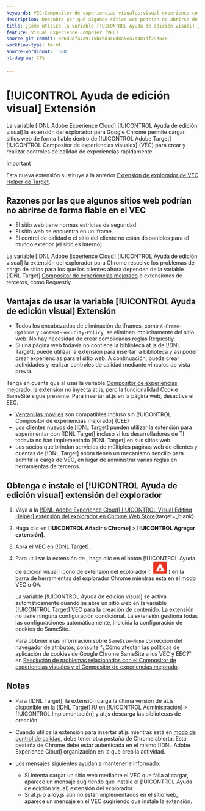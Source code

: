 ```yaml
---
keywords: VEC;Compositor de experiencias visuales;visual experience composer;VEC;iframe;extensión;explorador
description: Descubra por qué algunos sitios web podrían no abrirse de forma fiable en la variable [!UICONTROL Compositor de experiencias visuales] (VEC). La variable [!UICONTROL Ayuda de edición visual] la extensión del explorador permite cargar sitios web de forma fiable dentro del VEC.
title: ¿Cómo utilizo la variable [!UICONTROL Ayuda de edición visual] ¿Extensión?
feature: Visual Experience Composer (VEC)
source-git-commit: 0c6d2df47a9115bcbd3c0d8a5ea7d401df29d6c8
workflow-type: tm+mt
source-wordcount: '568'
ht-degree: 27%

---
```


# [!UICONTROL Ayuda de edición visual] Extensión

La variable [!DNL Adobe Experience Cloud] [!UICONTROL Ayuda de edición visual] la extensión del explorador para Google Chrome permite cargar sitios web de forma fiable dentro de [!UICONTROL Adobe Target] [!UICONTROL Compositor de experiencias visuales] (VEC) para crear y realizar controles de calidad de experiencias rápidamente.

>[!IMPORTANT]
>
>Esta nueva extensión sustituye a la anterior [Extensión de explorador de VEC Helper de Target](/help/main/c-experiences/c-visual-experience-composer/r-troubleshoot-composer/vec-helper-browser-extension.md).

## Razones por las que algunos sitios web podrían no abrirse de forma fiable en el VEC

* El sitio web tiene normas estrictas de seguridad.
* El sitio web se encuentra en un iframe.
* El control de calidad o el sitio del cliente no están disponibles para el mundo exterior (el sitio es interno).

La variable [!DNL Adobe Experience Cloud] [!UICONTROL Ayuda de edición visual] la extensión del explorador para Chrome resuelve los problemas de carga de sitios para los que los clientes ahora dependen de la variable [!DNL Target] [Compositor de experiencias mejorado](/help/main/administrating-target/visual-experience-composer-set-up.md#eec) o extensiones de terceros, como Requestly.

## Ventajas de usar la variable [!UICONTROL Ayuda de edición visual] Extensión

* Todos los encabezados de eliminación de iframes, como `X-Frame-Options` y `Content-Security-Policy`, se eliminan implícitamente del sitio web. No hay necesidad de crear complicadas reglas Requestly.
* Si una página web todavía no contiene la biblioteca at.js de [!DNL Target], puede utilizar la extensión para insertar la biblioteca y así poder crear experiencias para el sitio web. A continuación, puede crear actividades y realizar controles de calidad mediante vínculos de vista previa.

Tenga en cuenta que al usar la variable [Compositor de experiencias mejorado](/help/main/administrating-target/visual-experience-composer-set-up.md#eec), la extensión no inyecta at.js, pero la funcionalidad Cookie SameSite sigue presente. Para insertar at.js en la página web, desactive el EEC.

* [Ventanillas móviles](/help/main/c-experiences/c-visual-experience-composer/mobile-viewports.md) son compatibles incluso sin [!UICONTROL Compositor de experiencias mejorado] (CEE)
* Los clientes nuevos de [!DNL Target] pueden utilizar la extensión para experimentar con [!DNL Target] incluso si los desarrolladores de TI todavía no han implementado [!DNL Target] en sus sitios web.
* Los socios que brindan servicios de múltiples páginas web de clientes y cuentas de [!DNL Target] ahora tienen un mecanismo sencillo para admitir la carga de VEC, en lugar de administrar varias reglas en herramientas de terceros.

## Obtenga e instale el [!UICONTROL Ayuda de edición visual] extensión del explorador

1. Vaya a la [[!DNL Adobe Experience Cloud] [!UICONTROL Visual Editing Helper] extensión del explorador en Chrome Web Store](https://chrome.google.com/webstore/detail/adobe-experience-cloud-vi/kgmjjkfjacffaebgpkpcllakjifppnca){target=_blank}.
1. Haga clic en **[!UICONTROL Añadir a Chrome]** > **[!UICONTROL Agregar extensión]**.
1. Abra el VEC en [!DNL Target].
1. Para utilizar la extensión de , haga clic en el botón [!UICONTROL Ayuda de edición visual] icono de extensión del explorador ( ![Icono de extensión de edición visual](/help/main/c-experiences/c-visual-experience-composer/r-troubleshoot-composer/assets/visual-editing-helper.png) ) en la barra de herramientas del explorador Chrome mientras está en el modo VEC o QA.

   La variable [!UICONTROL Ayuda de edición visual] se activa automáticamente cuando se abre un sitio web en la variable [!UICONTROL Target] VEC para la creación de contenido. La extensión no tiene ninguna configuración condicional. La extensión gestiona todas las configuraciones automáticamente, incluida la configuración de cookies de SameSite.

   Para obtener más información sobre `SameSite=None` corrección del navegador de atributos, consulte &quot;¿Cómo afectan las políticas de aplicación de cookies de Google Chrome SameSite a los VEC y EEC?&quot; en [Resolución de problemas relacionados con el Compositor de experiencias visuales y el Compositor de experiencias mejorado](/help/main/c-experiences/c-visual-experience-composer/r-troubleshoot-composer/issues-related-to-the-visual-experience-composer-vec-and-enhanced-experience-composer-eec.md).

## Notas

* Para [!DNL Target], la extensión carga la última versión de at.js disponible en la [!DNL Target] IU en [!UICONTROL Administración] > [!UICONTROL Implementación] y at.js descarga las bibliotecas de creación.
* Cuando utilice la extensión para insertar at.js mientras está en [modo de control de calidad](/help/main/c-activities/c-activity-qa/activity-qa.md), debe tener otra pestaña de Chrome abierta. Esta pestaña de Chrome debe estar autenticada en el mismo [!DNL Adobe Experience Cloud] organización en la que creó la actividad.
* Los mensajes siguientes ayudan a mantenerle informado:

   * Si intenta cargar un sitio web mediante el VEC que falla al cargar, aparece un mensaje sugiriendo que instale el [!UICONTROL Ayuda de edición visual] extensión del explorador.
   * Si at.js o alloy.js aún no están implementados en el sitio web, aparece un mensaje en el VEC sugiriendo que instale la extensión.



